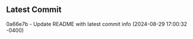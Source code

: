 
## Latest Commit
0a66e7b - Update README with latest commit info (2024-08-29 17:00:32 -0400) <Yunxi-Zhou>
